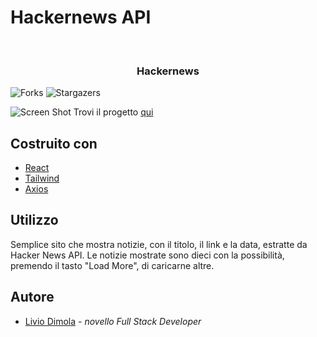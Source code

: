 # Hackernews API
<br/>
<p align="center">
  <h3 align="center">Hackernews</h3>

</p>

![Forks](https://img.shields.io/github/forks/liviodimola/hackernews?style=social) ![Stargazers](https://img.shields.io/github/stars/liviodimola/hackernews?style=social) 

![Screen Shot](https://i.ibb.co/DKsNNCK/hackernews-Immagine.png)
Trovi il progetto [qui](https://hackernewsapiesercizio.netlify.app/)

## Costruito con
* [React](https://reactjs.org/)
* [Tailwind](https://tailwindcss.com/)
* [Axios](https://axios-http.com/docs/intro)
## Utilizzo
Semplice sito che mostra notizie, con il titolo, il link e la data, estratte da Hacker News API. Le notizie mostrate sono dieci con la possibilità, premendo il tasto "Load More", di caricarne altre. 
## Autore
* [Livio Dimola](https://github.com/liviodimola) - *novello Full Stack Developer*
